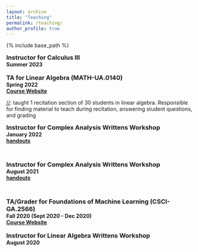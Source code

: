 ```yaml
---
layout: archive
title: "Teaching"
permalink: /teaching/
author_profile: true
---
```


<style type='text/css'>
h2, h3, h4, h5, h6 {margin: 0;}
.br {display: block; margin-bottom: 0em; margin: 0;} 
</style>

{% include base_path %}
### Instructor for Calculus III
#### Summer 2023
<br/>

### TA for Linear Algebra (MATH-UA.0140)
#### Spring 2022
#### [Course Website](https://brightspace.nyu.edu/d2l/home/163261)
[//]: taught 1 recitation section of 30 students in linear algebra. Responsible for finding material to teach during recitation, answering student questions, and grading
<br/>

### Instructor for Complex Analysis Writtens Workshop
#### January 2022
#### [handouts](https://natalie-frank.github.io/complexjan22/)
[//]: # (#### Designed and taught a workshop to help graduate students review for a written exam)
<br/>


### Instructor for Complex Analysis Writtens Workshop
#### August 2021
#### [handouts](https://natalie-frank.github.io/complexaug21/)
[//]: # (#### Designed and taught a workshop to help graduate students review for a written exam)
<br/>

### TA/Grader for Foundations of Machine Learning (CSCI-GA.2566)
#### Fall 2020 (Sept 2020 - Dec 2020)
#### [Course Website](https://cs.nyu.edu/~mohri/ml20/)

[//]: # (####  Graded and answered student questions for a graduate class of 50 students)

<br/>

### Instructor for Linear Algebra Writtens Workshop
#### August 2020
[//]: # (#### Designed and taught a workshop to help graduate students review for a written exam)
<br/>


